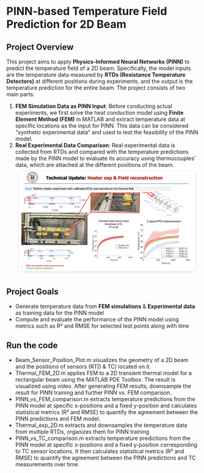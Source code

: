 # PINN-based Temperature Field Prediction for 2D Beam

## Project Overview

This project aims to apply **Physics-Informed Neural Networks (PINN)** to predict the temperature field of a 2D beam. Specifically, the model inputs are the temperature data measured by **RTDs (Resistance Temperature Detectors)** at different positions during experiments, and the output is the temperature prediction for the entire beam. The project consists of two main parts:

1. **FEM Simulation Data as PINN Input**: Before conducting actual experiments, we first solve the heat conduction model using **Finite Element Method (FEM)** in MATLAB and extract temperature data at specific locations as the input for PINN. This data can be considered "synthetic experimental data" and used to test the feasibility of the PINN model.
2. **Real Experimental Data Comparison**: Real experimental data is collected from RTDs and compared with the temperature predictions made by the PINN model to evaluate its accuracy using thermocouples' data, which are attached at the different positions of the beam.
![Alt text](https://github.com/The-Alchemist-0517/Thermal_PINN/blob/main/field_reconstruction.png)

## Project Goals

- Generate temperature data from **FEM simulations** & **Experimental data** as training data for the PINN model
- Compute and evaluate the performance of the PINN model using metrics such as R² and RMSE for selected test points along with time

## Run the code

- Beam_Sensor_Position_Plot.m visualizes the geometry of a 2D beam and the positions of sensors (RTD & TC) located on it.
- Thermal_FEM_2D.m applies FEM to a 2D transient thermal model for a rectangular beam using the MATLAB PDE Toolbox. The result is visualized using video. After generating FEM results, downsample the result for PINN training and further PINN vs. FEM comparison.
- PINN_vs_FEM_comparison.m extracts temperature predictions from the PINN model at specific x-positions and a fixed y-position and calculates statistical metrics (R² and RMSE) to quantify the agreement between the PINN predictions and FEM model.
- Thermal_exp_2D.m extracts and downsamples the temperature data from multiple RTDs, organizes them for PINN training
- PINN_vs_TC_comparison.m extracts temperature predictions from the PINN model at specific x-positions and a fixed y-position corresponding to TC sensor locations. It then calculates statistical metrics (R² and RMSE) to quantify the agreement between the PINN predictions and TC measurements over time.



